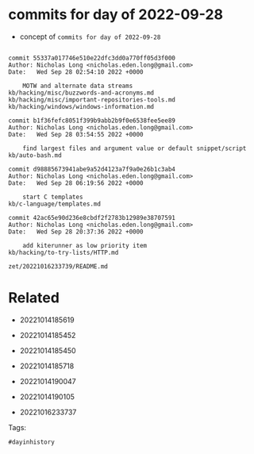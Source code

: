# commits for day of 2022-09-28

- concept of `commits for day of 2022-09-28`

```

commit 55337a017746e510e22dfc3dd0a770ff05d3f000
Author: Nicholas Long <nicholas.eden.long@gmail.com>
Date:   Wed Sep 28 02:54:10 2022 +0000

    MOTW and alternate data streams
kb/hacking/misc/buzzwords-and-acronyms.md
kb/hacking/misc/important-repositories-tools.md
kb/hacking/windows/windows-information.md

commit b1f36fefc8051f399b9abb2b9f0e6538fee5ee89
Author: Nicholas Long <nicholas.eden.long@gmail.com>
Date:   Wed Sep 28 03:54:55 2022 +0000

    find largest files and argument value or default snippet/script
kb/auto-bash.md

commit d98885673941abe9a52d4123a7f9a0e26b1c3ab4
Author: Nicholas Long <nicholas.eden.long@gmail.com>
Date:   Wed Sep 28 06:19:56 2022 +0000

    start C templates
kb/c-language/templates.md

commit 42ac65e90d236e8cbdf2f2783b12989e38707591
Author: Nicholas Long <nicholas.eden.long@gmail.com>
Date:   Wed Sep 28 20:37:36 2022 +0000

    add kiterunner as low priority item
kb/hacking/to-try-lists/HTTP.md
```

` zet/20221016233739/README.md `

# Related

- 20221014185619

- 20221014185452

- 20221014185450

- 20221014185718

- 20221014190047

- 20221014190105

- 20221016233737

Tags:

    #dayinhistory
